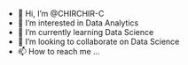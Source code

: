 - 👋 Hi, I’m @CHIRCHIR-C
- 👀 I’m interested in Data Analytics
- 🌱 I’m currently learning Data Science
- 💞️ I’m looking to collaborate on Data Science
- 📫 How to reach me ...

<!---
CHIRCHIR-C/CHIRCHIR-C is a ✨ special ✨ repository because its `README.md` (this file) appears on your GitHub profile.
You can click the Preview link to take a look at your changes.
--->
